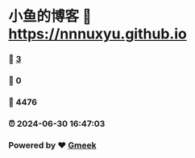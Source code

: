 # 小鱼的博客 :link: https://nnnuxyu.github.io 
### :page_facing_up: [3](https://nnnuxyu.github.io/tag.html) 
### :speech_balloon: 0 
### :hibiscus: 4476 
### :alarm_clock: 2024-06-30 16:47:03 
### Powered by :heart: [Gmeek](https://github.com/Meekdai/Gmeek)
